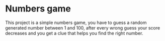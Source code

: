 
# Numbers game

This project is a simple numbers game, you have to guess a random generated number between 1 and 100, after every wrong guess your score decreases and you get a clue that helps you find the right number.


